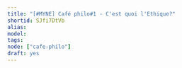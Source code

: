 ```yaml
---
title: "[#MYNE] Café philo#1 - C'est quoi l'Ethique?"
shortid: SJfi7DtVb
alias:
model:
tags:
node: ["cafe-philo"]
draft: yes
---
```

